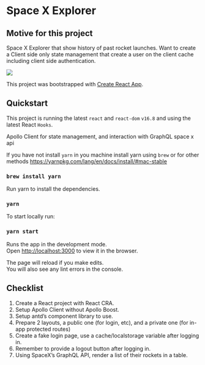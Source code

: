 # Space X Explorer

## Motive for this project

Space X Explorer that show history of past rocket launches. Want to create a Client side only state management that create a user on the client cache including client side authentication.

![](spaceX-HD.gif)

This project was bootstrapped with [Create React App](https://github.com/facebook/create-react-app).

## Quickstart

This project is running the latest `react` and `react-dom` `v16.8`
and using the latest React `Hooks`.

Apollo Client for state management, and interaction with GraphQL space x api

If you have not install `yarn` in you machine install yarn using `brew`
or for other methods https://yarnpkg.com/lang/en/docs/install/#mac-stable

### `brew install yarn`

Run yarn to install the dependencies.

### `yarn`

To start locally run:

### `yarn start`

Runs the app in the development mode.<br>
Open [http://localhost:3000](http://localhost:3000) to view it in the browser.

The page will reload if you make edits.<br>
You will also see any lint errors in the console.

## Checklist

1. Create a React project with React CRA.
2. Setup Apollo Client without Apollo Boost.
3. Setup antd’s component library to use.
4. Prepare 2 layouts, a public one (for login, etc), and a private one (for in-app protected routes)
5. Create a fake login page, use a cache/localstorage variable after logging in.
6. Remember to provide a logout button after logging in.
7. Using SpaceX’s GraphQL API, render a list of their rockets in a table.
